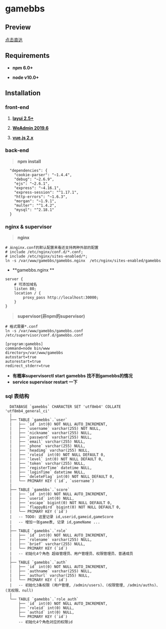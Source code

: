 # gamebbs



## Preview

[点击直达](39.96.91.155)



## Requirements

* **npm   6.0+**

* **node   v10.0+**

  

## Installation

### **front-end**

1. **[layui 2.5+](https://www.layui.com/)**

2. **[WeAdmin 2019.6](https://gitee.com/lovetime/WeAdmin)**
3. **[vue.js 2.x](https://cn.vuejs.org/)**



### back-end

> **npm install**

```npm
  "dependencies": {
    "cookie-parser": "~1.4.4",
    "debug": "~2.6.9",
    "ejs": "~2.6.1",
    "express": "~4.16.1",
    "express-session": "^1.17.1",
    "http-errors": "~1.6.3",
    "morgan": "~1.9.1",
    "multer": "^1.4.2",
    "mysql": "^2.18.1"
  }
```



### nginx & supervisor

> **nginx**

```
# 从nginx.conf的默认配置来看还支持两种外部的配置
# include /etc/nginx/conf.d/*.conf;
# include /etc/nginx/sites-enabled/*;
ln -s /var/www/gamebbs/gamebbs.nginx  /etc/nginx/sites-enabled/gamebbs
```

* **gamebbs.nginx **

```
server {
	# 可添加域名
    listen 80;
    location / {
        proxy_pass http://localhost:30000;
    }
}
```

> **supervisor(非npm的supervisor)**

```
# 格式需要*.conf
ln -s /var/www/gamebbs/gamebbs.conf /etc/supervisor/conf.d/gamebbs.conf
```

```
[program:gamebbs]
command=node bin/www
directory=/var/www/gamebbs
autostart=true
autorestart=true
redirect_stderr=true
```

* **有概率supervisorctl  start gamebbs 找不到gamebbs的情况**
* **service supervisor restart 一下**



### sql 表结构

```mysql
  DATABASE `gamebbs` CHARACTER SET 'utf8mb4' COLLATE 'utf8mb4_general_ci'
  |
  ├── TABLE `gamebbs`.`user`
  |   ├── `id` int(0) NOT NULL AUTO_INCREMENT,
  |   ├── `username` varchar(255) NOT NULL,
  |   ├── `nickname` varchar(255) NULL,
  |   ├── `password` varchar(255) NULL,
  |   ├── `email` varchar(255) NULL,
  |   ├── `phone` varchar(255) NULL,
  |   ├── `headimg` varchar(255) NULL,
  |   ├── `roleid` int(0) NOT NULL DEFAULT 0,
  |   ├── `level` int(0) NOT NULL DEFAULT 0,
  |   ├── `token` varchar(255) NULL,
  |   ├── `registerTime` datetime NULL,
  |   ├── `loginTime` datetime NULL,
  |   ├── `deleteFlag` int(0) NOT NULL DEFAULT 0,
  |   └── PRIMARY KEY (`id`, `username`)
  |
  ├── TABLE `gamebbs`.`score` 
  |   ├── `id` int(0) NOT NULL AUTO_INCREMENT,
  |   ├── `userid` int(0) NULL,
  |   ├── `escape` bigint(0) NOT NULL DEFAULT 0,
  |   ├── `flappyBird` bigint(0) NOT NULL DEFAULT 0,
  |   └── PRIMARY KEY (`id`)
  |   -- TODO: 这里记录 id,userid,gameid,gameScore
  |   -- 增加一张game表, 记录 id,gameName ...
  |   
  ├── TABLE `gamebbs`.`role` 
  |   ├── `id` int(0) NOT NULL AUTO_INCREMENT,
  |   ├── `rolename` varchar(255) NULL,
  |   ├── `brief` varchar(255) NULL,
  |   └── PRIMARY KEY (`id`)
  |   -- 初始化4个角色 超级管理员、用户管理员、权限管理员、普通成员
  |   
  ├── TABLE `gamebbs`.`auth` 
  |   ├── `id` int(0) NOT NULL AUTO_INCREMENT,
  |   ├── `authname` varchar(255) NULL,
  |   ├── `authurl` varchar(255) NULL,
  |   └── PRIMARY KEY (`id`)
  |   -- 初始化3条权限 (用户管理, /admin/users)、(权限管理, /admin/auths)、(无权限、null)
  |   
  └── TABLE `gamebbs`.`role_auth` 
      ├── `id` int(0) NOT NULL AUTO_INCREMENT,
      ├── `roleid` int(0) NULL,
      ├── `authid` int(0) NULL,
      └── PRIMARY KEY (`id`)
      -- 初始化4个角色对应的权限id 
```